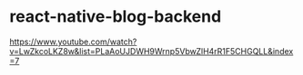 # react-native-blog-backend

https://www.youtube.com/watch?v=LwZkcoLKZ8w&list=PLaAoUJDWH9Wrnp5VbwZlH4rR1F5CHGQLL&index=7
